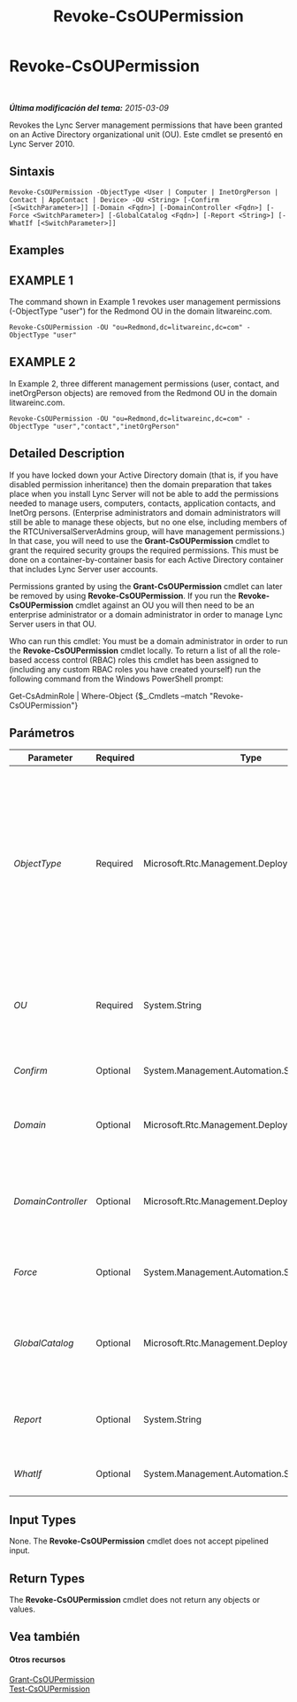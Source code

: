 ﻿---
title: Revoke-CsOUPermission
TOCTitle: Revoke-CsOUPermission
ms:assetid: de0542c9-6d11-4038-9b4a-757338d61fae
ms:mtpsurl: https://technet.microsoft.com/es-es/library/Gg398977(v=OCS.15)
ms:contentKeyID: 48276918
ms.date: 01/07/2017
mtps_version: v=OCS.15
ms.translationtype: HT
---

# Revoke-CsOUPermission

 

_**Última modificación del tema:** 2015-03-09_

Revokes the Lync Server management permissions that have been granted on an Active Directory organizational unit (OU). Este cmdlet se presentó en Lync Server 2010.

## Sintaxis

    Revoke-CsOUPermission -ObjectType <User | Computer | InetOrgPerson | Contact | AppContact | Device> -OU <String> [-Confirm [<SwitchParameter>]] [-Domain <Fqdn>] [-DomainController <Fqdn>] [-Force <SwitchParameter>] [-GlobalCatalog <Fqdn>] [-Report <String>] [-WhatIf [<SwitchParameter>]]

## Examples

## EXAMPLE 1

The command shown in Example 1 revokes user management permissions (-ObjectType "user") for the Redmond OU in the domain litwareinc.com.

    Revoke-CsOUPermission -OU "ou=Redmond,dc=litwareinc,dc=com" -ObjectType "user"

## EXAMPLE 2

In Example 2, three different management permissions (user, contact, and inetOrgPerson objects) are removed from the Redmond OU in the domain litwareinc.com.

    Revoke-CsOUPermission -OU "ou=Redmond,dc=litwareinc,dc=com" -ObjectType "user","contact","inetOrgPerson"

## Detailed Description

If you have locked down your Active Directory domain (that is, if you have disabled permission inheritance) then the domain preparation that takes place when you install Lync Server will not be able to add the permissions needed to manage users, computers, contacts, application contacts, and InetOrg persons. (Enterprise administrators and domain administrators will still be able to manage these objects, but no one else, including members of the RTCUniversalServerAdmins group, will have management permissions.) In that case, you will need to use the **Grant-CsOUPermission** cmdlet to grant the required security groups the required permissions. This must be done on a container-by-container basis for each Active Directory container that includes Lync Server user accounts.

Permissions granted by using the **Grant-CsOUPermission** cmdlet can later be removed by using **Revoke-CsOUPermission**. If you run the **Revoke-CsOUPermission** cmdlet against an OU you will then need to be an enterprise administrator or a domain administrator in order to manage Lync Server users in that OU.

Who can run this cmdlet: You must be a domain administrator in order to run the **Revoke-CsOUPermission** cmdlet locally. To return a list of all the role-based access control (RBAC) roles this cmdlet has been assigned to (including any custom RBAC roles you have created yourself) run the following command from the Windows PowerShell prompt:

Get-CsAdminRole | Where-Object {$\_.Cmdlets –match "Revoke-CsOUPermission"}

## Parámetros


<table>
<colgroup>
<col style="width: 25%" />
<col style="width: 25%" />
<col style="width: 25%" />
<col style="width: 25%" />
</colgroup>
<thead>
<tr class="header">
<th>Parameter</th>
<th>Required</th>
<th>Type</th>
<th>Description</th>
</tr>
</thead>
<tbody>
<tr class="odd">
<td><p><em>ObjectType</em></p></td>
<td><p>Required</p></td>
<td><p>Microsoft.Rtc.Management.Deployment.ObjectType</p></td>
<td><p>Type of object covered by these permissions. Valid values are:</p>
<p>User</p>
<p>Computer</p>
<p>Contact</p>
<p>AppContact</p>
<p>InetOrgPerson</p>
<p>To revoke permissions to multiple object types in the same command, separate the object types by using commas: -ObjectType &quot;user&quot;,&quot;computer&quot;,&quot;contact&quot;.</p></td>
</tr>
<tr class="even">
<td><p><em>OU</em></p></td>
<td><p>Required</p></td>
<td><p>System.String</p></td>
<td><p>Distinguished name of the OU where permissions are to be removed. For example: -OU &quot;ou=Redmond,dc=litwareinc,dc=com&quot;.You can only remove permissions from a single OU per command.</p></td>
</tr>
<tr class="odd">
<td><p><em>Confirm</em></p></td>
<td><p>Optional</p></td>
<td><p>System.Management.Automation.SwitchParameter</p></td>
<td><p>Se le pedirá confirmación antes de ejecutar el comando.</p></td>
</tr>
<tr class="even">
<td><p><em>Domain</em></p></td>
<td><p>Optional</p></td>
<td><p>Microsoft.Rtc.Management.Deploy.Fqdn</p></td>
<td><p>Name of the domain where the OU is located. If this parameter is not included the <strong>Revoke-CsOUPermission</strong> cmdlet will look for the OU in the current domain.</p></td>
</tr>
<tr class="odd">
<td><p><em>DomainController</em></p></td>
<td><p>Optional</p></td>
<td><p>Microsoft.Rtc.Management.Deploy.Fqdn</p></td>
<td><p>Enables administrators to specify the fully qualified domain name (FQDN) of the domain controller to be used when running the <strong>Revoke-CsOUPermission</strong> cmdlet. If not specified, the cmdlet will use the first available domain controller.</p></td>
</tr>
<tr class="even">
<td><p><em>Force</em></p></td>
<td><p>Optional</p></td>
<td><p>System.Management.Automation.SwitchParameter</p></td>
<td><p>Suppresses the display of any non-fatal error message that might occur when running the command.</p></td>
</tr>
<tr class="odd">
<td><p><em>GlobalCatalog</em></p></td>
<td><p>Optional</p></td>
<td><p>Microsoft.Rtc.Management.Deploy.Fqdn</p></td>
<td><p>Fully qualified domain name of a global catalog server in your domain. This parameter is not required if you are running the <strong>Revoke-CsOUPermission</strong> cmdlet on a computer with an account in your domain.</p></td>
</tr>
<tr class="even">
<td><p><em>Report</em></p></td>
<td><p>Optional</p></td>
<td><p>System.String</p></td>
<td><p>Enables you to specify a file path for the log file created when the cmdlet runs. For example: -Report &quot;C:\Logs\OUPermissions.html&quot;</p></td>
</tr>
<tr class="odd">
<td><p><em>WhatIf</em></p></td>
<td><p>Optional</p></td>
<td><p>System.Management.Automation.SwitchParameter</p></td>
<td><p>Describe qué sucedería si se ejecutara el comando sin ejecutarlo realmente.</p></td>
</tr>
</tbody>
</table>


## Input Types

None. The **Revoke-CsOUPermission** cmdlet does not accept pipelined input.

## Return Types

The **Revoke-CsOUPermission** cmdlet does not return any objects or values.

## Vea también

#### Otros recursos

[Grant-CsOUPermission](grant-csoupermission.md)  
[Test-CsOUPermission](test-csoupermission.md)

